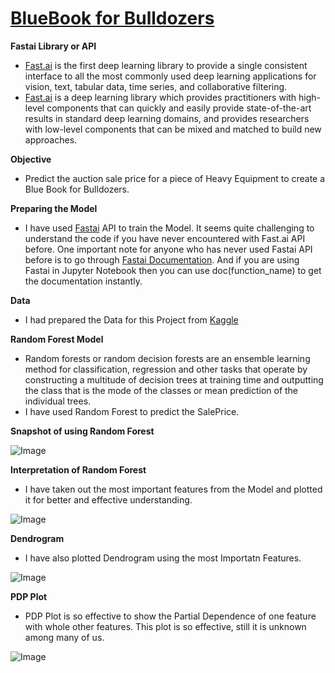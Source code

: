 # [**BlueBook for Bulldozers**](https://www.kaggle.com/c/bluebook-for-bulldozers/overview)

**Fastai Library or API**

- [Fast.ai](https://www.fast.ai/about/) is the first deep learning library to provide a single consistent interface to all the most commonly used deep learning applications for vision, text, tabular data, time series, and collaborative filtering.
- [Fast.ai](https://www.fast.ai/about/) is a deep learning library which provides practitioners with high-level components that can quickly and easily provide state-of-the-art results in standard deep learning domains, and provides researchers with low-level components that can be mixed and matched to build new approaches.

**Objective**
- Predict the auction sale price for a piece of Heavy Equipment to create a Blue Book for Bulldozers.

**Preparing the Model**
- I have used [Fastai](https://www.fast.ai/about/) API to train the Model. It seems quite challenging to understand the code if you have never encountered with Fast.ai API before.
One important note for anyone who has never used Fastai API before is to go through [Fastai Documentation](https://docs.fast.ai/). And if you are using Fastai in Jupyter Notebook then you can use doc(function_name) to get the documentation instantly.

**Data**
- I had prepared the Data for this Project from [Kaggle](https://www.kaggle.com/c/bluebook-for-bulldozers/data)

**Random Forest Model**
- Random forests or random decision forests are an ensemble learning method for classification, regression and other tasks that operate by constructing a multitude of decision trees at training time and outputting the class that is the mode of the classes or mean prediction of the individual trees.
- I have used Random Forest to predict the SalePrice.

**Snapshot of using Random Forest**

![Image](https://res.cloudinary.com/dge89aqpc/image/upload/v1596540051/Rm_hpzj9r.png)

**Interpretation of Random Forest**
- I have taken out the most important features from the Model and plotted it for better and effective understanding.

![Image](https://res.cloudinary.com/dge89aqpc/image/upload/v1596540324/Fea_d8uimx.png)

**Dendrogram**
- I have also plotted Dendrogram using the most Importatn Features.

![Image](https://res.cloudinary.com/dge89aqpc/image/upload/v1596540553/Den_lcq4et.png)

**PDP Plot**
- PDP Plot is so effective to show the Partial Dependence of one feature with whole other features. This plot is so effective, still it is unknown among many of us.

![Image](https://res.cloudinary.com/dge89aqpc/image/upload/v1596540819/PDP_bw0cho.png)
